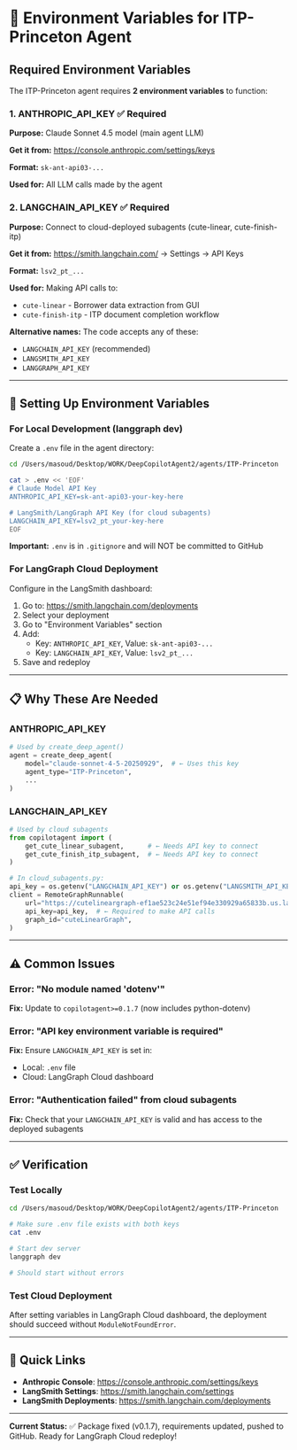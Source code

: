 # 🔐 Environment Variables for ITP-Princeton Agent

## Required Environment Variables

The ITP-Princeton agent requires **2 environment variables** to function:

### 1. ANTHROPIC_API_KEY ✅ Required
**Purpose:** Claude Sonnet 4.5 model (main agent LLM)

**Get it from:** https://console.anthropic.com/settings/keys

**Format:** `sk-ant-api03-...`

**Used for:** All LLM calls made by the agent

### 2. LANGCHAIN_API_KEY ✅ Required
**Purpose:** Connect to cloud-deployed subagents (cute-linear, cute-finish-itp)

**Get it from:** https://smith.langchain.com/ → Settings → API Keys

**Format:** `lsv2_pt_...`

**Used for:** Making API calls to:
- `cute-linear` - Borrower data extraction from GUI
- `cute-finish-itp` - ITP document completion workflow

**Alternative names:** The code accepts any of these:
- `LANGCHAIN_API_KEY` (recommended)
- `LANGSMITH_API_KEY`
- `LANGGRAPH_API_KEY`

---

## 🔧 Setting Up Environment Variables

### For Local Development (langgraph dev)

Create a `.env` file in the agent directory:

```bash
cd /Users/masoud/Desktop/WORK/DeepCopilotAgent2/agents/ITP-Princeton

cat > .env << 'EOF'
# Claude Model API Key
ANTHROPIC_API_KEY=sk-ant-api03-your-key-here

# LangSmith/LangGraph API Key (for cloud subagents)
LANGCHAIN_API_KEY=lsv2_pt_your-key-here
EOF
```

**Important:** `.env` is in `.gitignore` and will NOT be committed to GitHub

### For LangGraph Cloud Deployment

Configure in the LangSmith dashboard:

1. Go to: https://smith.langchain.com/deployments
2. Select your deployment
3. Go to "Environment Variables" section
4. Add:
   - Key: `ANTHROPIC_API_KEY`, Value: `sk-ant-api03-...`
   - Key: `LANGCHAIN_API_KEY`, Value: `lsv2_pt_...`
5. Save and redeploy

---

## 📋 Why These Are Needed

### ANTHROPIC_API_KEY
```python
# Used by create_deep_agent()
agent = create_deep_agent(
    model="claude-sonnet-4-5-20250929",  # ← Uses this key
    agent_type="ITP-Princeton",
    ...
)
```

### LANGCHAIN_API_KEY
```python
# Used by cloud subagents
from copilotagent import (
    get_cute_linear_subagent,      # ← Needs API key to connect
    get_cute_finish_itp_subagent,  # ← Needs API key to connect
)

# In cloud_subagents.py:
api_key = os.getenv("LANGCHAIN_API_KEY") or os.getenv("LANGSMITH_API_KEY")
client = RemoteGraphRunnable(
    url="https://cutelineargraph-ef1ae523c24e51ef94e330929a65833b.us.langgraph.app",
    api_key=api_key,  # ← Required to make API calls
    graph_id="cuteLinearGraph",
)
```

---

## ⚠️ Common Issues

### Error: "No module named 'dotenv'"
**Fix:** Update to `copilotagent>=0.1.7` (now includes python-dotenv)

### Error: "API key environment variable is required"
**Fix:** Ensure `LANGCHAIN_API_KEY` is set in:
- Local: `.env` file
- Cloud: LangGraph Cloud dashboard

### Error: "Authentication failed" from cloud subagents
**Fix:** Check that your `LANGCHAIN_API_KEY` is valid and has access to the deployed subagents

---

## ✅ Verification

### Test Locally
```bash
cd /Users/masoud/Desktop/WORK/DeepCopilotAgent2/agents/ITP-Princeton

# Make sure .env file exists with both keys
cat .env

# Start dev server
langgraph dev

# Should start without errors
```

### Test Cloud Deployment
After setting variables in LangGraph Cloud dashboard, the deployment should succeed without `ModuleNotFoundError`.

---

## 🔗 Quick Links

- **Anthropic Console**: https://console.anthropic.com/settings/keys
- **LangSmith Settings**: https://smith.langchain.com/settings
- **LangSmith Deployments**: https://smith.langchain.com/deployments

---

**Current Status:** ✅ Package fixed (v0.1.7), requirements updated, pushed to GitHub. Ready for LangGraph Cloud redeploy!

